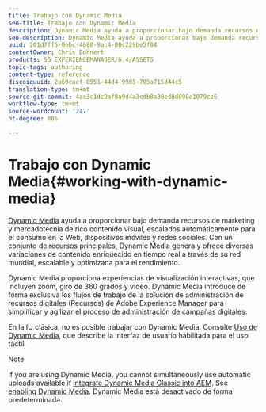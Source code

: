 ```yaml
---
title: Trabajo con Dynamic Media
seo-title: Trabajo con Dynamic Media
description: Dynamic Media ayuda a proporcionar bajo demanda recursos de marketing y mercadotecnia de rico contenido visual, escalados automáticamente para el consumo en la Web, dispositivos móviles y redes sociales. Con un conjunto de recursos principales, Dynamic Media genera y ofrece diversas variaciones de contenido enriquecido en tiempo real a través de su red mundial, escalable y optimizada para el rendimiento
seo-description: Dynamic Media ayuda a proporcionar bajo demanda recursos de marketing y mercadotecnia de rico contenido visual, escalados automáticamente para el consumo en la Web, dispositivos móviles y redes sociales. Con un conjunto de recursos principales, Dynamic Media genera y ofrece diversas variaciones de contenido enriquecido en tiempo real a través de su red mundial, escalable y optimizada para el rendimiento
uuid: 201d7ff5-0ebc-4680-9ac4-00c229be5f04
contentOwner: Chris Bohnert
products: SG_EXPERIENCEMANAGER/6.4/ASSETS
topic-tags: authoring
content-type: reference
discoiquuid: 2a60cacf-0551-44d4-9965-705a715d44c5
translation-type: tm+mt
source-git-commit: 4ae3c1dc9af8a9d4a3cdb8a30ed8d898e1079ce6
workflow-type: tm+mt
source-wordcount: '247'
ht-degree: 88%

---
```



# Trabajo con Dynamic Media{#working-with-dynamic-media}

[Dynamic Media](https://www.adobe.com/solutions/web-experience-management/dynamic-media.html) ayuda a proporcionar bajo demanda recursos de marketing y mercadotecnia de rico contenido visual, escalados automáticamente para el consumo en la Web, dispositivos móviles y redes sociales. Con un conjunto de recursos principales, Dynamic Media genera y ofrece diversas variaciones de contenido enriquecido en tiempo real a través de su red mundial, escalable y optimizada para el rendimiento.

Dynamic Media proporciona experiencias de visualización interactivas, que incluyen zoom, giro de 360 grados y vídeo. Dynamic Media introduce de forma exclusiva los flujos de trabajo de la solución de administración de recursos digitales (Recursos) de Adobe Experience Manager para simplificar y agilizar el proceso de administración de campañas digitales.

En la IU clásica, no es posible trabajar con Dynamic Media. Consulte [Uso de Dynamic Media](/help/assets/dynamic-media.md), que describe la interfaz de usuario habilitada para el uso táctil.

>[!NOTE]
>
>If you are using Dynamic Media, you cannot simultaneously use automatic uploads available if [integrate Dynamic Media Classic into AEM](/help/sites-administering/scene7.md). See [enabling Dynamic Media](/help/assets/config-dynamic.md#enabling-dynamic-media). Dynamic Media está desactivado de forma predeterminada.


